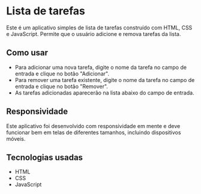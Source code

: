 # Lista de tarefas

Este é um aplicativo simples de lista de tarefas construído com HTML, CSS e JavaScript. Permite que o usuário adicione e remova tarefas da lista.

## Como usar

- Para adicionar uma nova tarefa, digite o nome da tarefa no campo de entrada e clique no botão "Adicionar".
- Para remover uma tarefa existente, digite o nome da tarefa no campo de entrada e clique no botão "Remover".
- As tarefas adicionadas aparecerão na lista abaixo do campo de entrada.

## Responsividade

Este aplicativo foi desenvolvido com responsividade em mente e deve funcionar bem em telas de diferentes tamanhos, incluindo dispositivos móveis.

## Tecnologias usadas

- HTML
- CSS
- JavaScript



